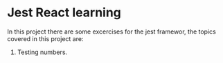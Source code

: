 # Jest React learning

In this project there are some excercises for the jest framewor, the topics covered in this project are:

1. Testing numbers.
